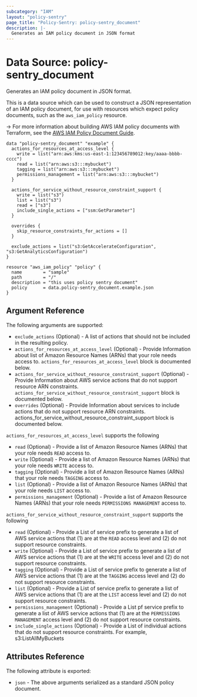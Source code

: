 ```yaml
---
subcategory: "IAM"
layout: "policy-sentry"
page_title: "Policy-Sentry: policy-sentry_document"
description: |-
  Generates an IAM policy document in JSON format
---
```


# Data Source: policy-sentry_document

Generates an IAM policy document in JSON format.

This is a data source which can be used to construct a JSON representation of
an IAM policy document, for use with resources which expect policy documents,
such as the `aws_iam_policy` resource.

-> For more information about building AWS IAM policy documents with Terraform, see the [AWS IAM Policy Document Guide](https://learn.hashicorp.com/terraform/aws/iam-policy).

```hcl
data "policy-sentry_document" "example" {
  actions_for_resources_at_access_level {
    write = list("arn:aws:kms:us-east-1:123456789012:key/aaaa-bbbb-cccc")
    read = list("arn:aws:s3:::mybucket")
    tagging = list("arn:aws:s3:::mybucket")
    permissions_management = list("arn:aws:s3:::mybucket")
  }

  actions_for_service_without_resource_constraint_support {
    write = list("s3")
    list = list("s3")
    read = ["s3"]
    include_single_actions = ["ssm:GetParameter"]
  }

  overrides {
    skip_resource_constraints_for_actions = []
  }

  exclude_actions = list("s3:GetAccelerateConfiguration", "s3:GetAnalyticsConfiguration")
}

resource "aws_iam_policy" "policy" {
  name        = "sample"
  path        = "/"
  description = "this uses policy sentry document"
  policy      = data.policy-sentry_document.example.json
}
```

## Argument Reference

The following arguments are supported:

* `exclude_actions` (Optional) - A list of actions that should not be included in the resulting policy.
* `actions_for_resources_at_access_level` (Optional) - Provide Information about list of Amazon Resource Names (ARNs) that your role needs access to. `actions_for_resources_at_access_level` block is documented below.
* `actions_for_service_without_resource_constraint_support` (Optional) - Provide Information about AWS service actions that do not support resource ARN constraints. `actions_for_service_without_resource_constraint_support` block is documented below.
* `overrides` (Optional) - Provide Information about services to include actions that do not support resource ARN constraints. actions_for_service_without_resource_constraint_support block is documented below.


`actions_for_resources_at_access_level` supports the following

* `read` (Optional) - Provide a list of Amazon Resource Names (ARNs) that your role needs `READ` access to.
* `write` (Optional) - Provide a list of Amazon Resource Names (ARNs) that your role needs `WRITE` access to.
* `tagging` (Optional) - Provide a list of Amazon Resource Names (ARNs) that your role needs `TAGGING` access to.
* `list` (Optional) - Provide a list of Amazon Resource Names (ARNs) that your role needs `LIST` access to.
* `permissions_management` (Optional) - Provide a list of Amazon Resource Names (ARNs) that your role needs `PERMISSIONS MANAGEMENT` access to.


`actions_for_service_without_resource_constraint_support` supports the following

* `read` (Optional) - Provide a List of service prefix to generate a list of AWS service actions that (1) are at the `READ` access level and (2) do not support resource constraints.
* `write` (Optional) - Provide a List of service prefix to generate a list of AWS service actions that (1) are at the `WRITE` access level and (2) do not support resource constraints.
* `tagging` (Optional) - Provide a List of service prefix to generate a list of AWS service actions that (1) are at the `TAGGING` access level and (2) do not support resource constraints.
* `list` (Optional) - Provide a List of service prefix to generate a list of AWS service actions that (1) are at the `LIST` access level and (2) do not support resource constraints.
* `permissions_management` (Optional) - Provide a List pf service prefix to generate a list of AWS service actions that (1) are at the `PERMISSIONS MANAGEMENT` access level and (2) do not support resource constraints.
* `include_single_actions` (Optional) - Provide a List of individual actions that do not support resource constraints. For example, s3:ListAllMyBuckets

## Attributes Reference

The following attribute is exported:

* `json` - The above arguments serialized as a standard JSON policy document.